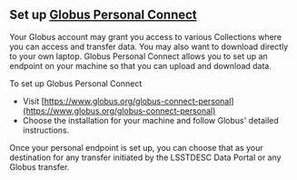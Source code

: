 <!--- Do not delete this line, it is needed for jinja_markdown to render this page correctly -->
## Set up [Globus Personal Connect](https://www.globus.org/globus-connect-personal)

Your Globus account may grant you access to various Collections where you can access and transfer data.  You may also want to download directly to your own laptop.
Globus Personal Connect allows you to set up an endpoint on your machine so that you can upload and download data.

To set up Globus Personal Connect

* Visit [https://www.globus.org/globus-connect-personal](https://www.globus.org/globus-connect-personal)
* Choose the installation for your machine and follow Globus' detailed instructions.

Once your personal endpoint is set up, you can choose that as your destination for any transfer initiated by the LSSTDESC Data Portal or any Globus transfer.

